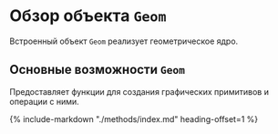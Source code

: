 # Обзор объекта `Geom`
Встроенный объект `Geom` реализует геометрическое ядро.

## Основные возможности `Geom`
Предоставляет функции для создания графических примитивов и операции с ними.

{%
    include-markdown "./methods/index.md"
    heading-offset=1
%}




